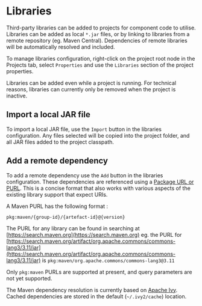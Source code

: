 # Libraries

Third-party libraries can be added to projects for component code to
utilise. Libraries can be added as local `*.jar` files, or by linking to
libraries from a remote repository (eg. Maven Central). Dependencies of remote
libraries will be automatically resolved and included.

To manage libraries configuration, right-click on the project root node in the
Projects tab, select `Properties` and use the `Libraries` section of the project
properties.

Libraries can be added even while a project is running. For technical reasons,
libraries can currently only be removed when the project is inactive.

## Import a local JAR file

To import a local JAR file, use the `Import` button in the libraries
configuration. Any files selected will be copied into the project folder, and
all JAR files added to the project classpath.

## Add a remote dependency

To add a remote dependency use the `Add` button in the libraries configuration.
These dependencies are referenced using a
[Package URL or PURL](https://github.com/package-url/purl-spec). This is a
concise format that also works with various aspects of the existing library
support that expect URIs.

A Maven PURL has the following format :

`pkg:maven/{group-id}/{artefact-id}@{version}`

The PURL for any library can be found in searching at
[https://search.maven.org](https://search.maven.org)
eg. the PURL for
[https://search.maven.org/artifact/org.apache.commons/commons-lang3/3.11/jar](https://search.maven.org/artifact/org.apache.commons/commons-lang3/3.11/jar)
is `pkg:maven/org.apache.commons/commons-lang3@3.11`

Only `pkg:maven` PURLs are supported at present, and query parameters are not
yet supported.

The Maven dependency resolution is currently based on
[Apache Ivy](https://ant.apache.org/ivy/). Cached dependencies are stored in the
default (`~/.ivy2/cache`) location.
